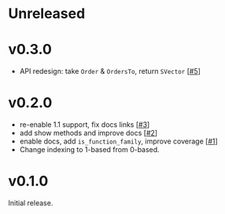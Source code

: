 # Unreleased

# v0.3.0

- API redesign: take `Order` & `OrdersTo`, return `SVector` [[#5](https://github.com/tpapp/SpectralKit.jl/pull/5)]

# v0.2.0

- re-enable 1.1 support, fix docs links [[#3](https://github.com/tpapp/SpectralKit.jl/pull/3)]
- add show methods and improve docs [[#2](https://github.com/tpapp/SpectralKit.jl/pull/2)]
- enable docs, add `is_function_family`, improve coverage [[#1](https://github.com/tpapp/SpectralKit.jl/pull/1)]
- Change indexing to 1-based from 0-based.

# v0.1.0

Initial release.
